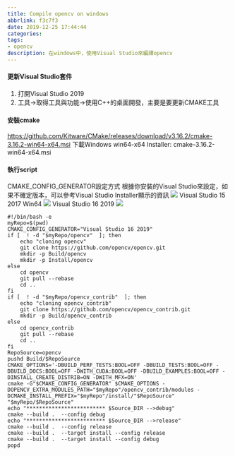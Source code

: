 ```yaml
---
title: Compile opencv on windows
abbrlink: f3c7f3
date: 2019-12-25 17:44:44
categories: 
tags:
- opencv
description: 在windows中，使用Visual Studio來編譯opencv
---
```

#### 更新Visual Studio套件
1. 打開Visual Studio 2019
2. 工具->取得工具與功能->使用C++的桌面開發，主要是要更新CMAKE工具

#### 安裝cmake
https://github.com/Kitware/CMake/releases/download/v3.16.2/cmake-3.16.2-win64-x64.msi
下載Windows win64-x64 Installer: cmake-3.16.2-win64-x64.msi

#### 執行script
CMAKE_CONFIG_GENERATOR設定方式
根據你安裝的Visual Studio來設定，如果不確定版本，可以參考Visual Studio Installer顯示的資訊
![](Visual_Studio_Installer.png)
Visual Studio 15 2017 Win64
![](Visual_Studio_15_2017_WIn64.jpg)
Visual Studio 16 2019
![](Visual_Studio_16_2019.jpg)

```
#!/bin/bash -e
myRepo=$(pwd)
CMAKE_CONFIG_GENERATOR="Visual Studio 16 2019"
if [  ! -d "$myRepo/opencv"  ]; then
    echo "cloning opencv"
    git clone https://github.com/opencv/opencv.git
    mkdir -p Build/opencv
    mkdir -p Install/opencv
else
    cd opencv
    git pull --rebase
    cd ..
fi
if [  ! -d "$myRepo/opencv_contrib"  ]; then
    echo "cloning opencv_contrib"
    git clone https://github.com/opencv/opencv_contrib.git
    mkdir -p Build/opencv_contrib
else
    cd opencv_contrib
    git pull --rebase
    cd ..
fi
RepoSource=opencv
pushd Build/$RepoSource
CMAKE_OPTIONS='-DBUILD_PERF_TESTS:BOOL=OFF -DBUILD_TESTS:BOOL=OFF -DBUILD_DOCS:BOOL=OFF -DWITH_CUDA:BOOL=OFF -DBUILD_EXAMPLES:BOOL=OFF -DINSTALL_CREATE_DISTRIB=ON -DWITH_MFX=ON'
cmake -G"$CMAKE_CONFIG_GENERATOR" $CMAKE_OPTIONS -DOPENCV_EXTRA_MODULES_PATH="$myRepo"/opencv_contrib/modules -DCMAKE_INSTALL_PREFIX="$myRepo"/install/"$RepoSource" "$myRepo/$RepoSource"
echo "************************* $Source_DIR -->debug"
cmake --build .  --config debug
echo "************************* $Source_DIR -->release"
cmake --build .  --config release
cmake --build .  --target install --config release
cmake --build .  --target install --config debug
popd
```